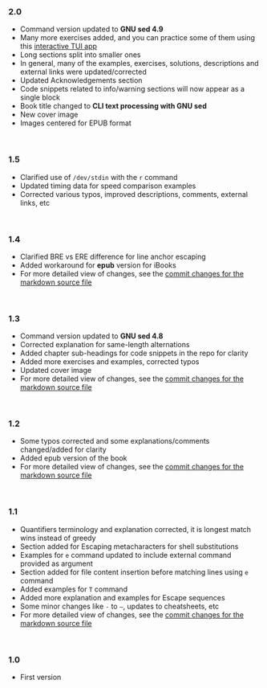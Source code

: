<br>

### 2.0

* Command version updated to **GNU sed 4.9**
* Many more exercises added, and you can practice some of them using this [interactive TUI app](https://github.com/learnbyexample/TUI-apps/blob/main/SedExercises)
* Long sections split into smaller ones
* In general, many of the examples, exercises, solutions, descriptions and external links were updated/corrected
* Updated Acknowledgements section
* Code snippets related to info/warning sections will now appear as a single block
* Book title changed to **CLI text processing with GNU sed**
* New cover image
* Images centered for EPUB format

<br>

### 1.5

* Clarified use of `/dev/stdin` with the `r` command
* Updated timing data for speed comparison examples
* Corrected various typos, improved descriptions, comments, external links, etc

<br>

### 1.4

* Clarified BRE vs ERE difference for line anchor escaping
* Added workaround for **epub** version for iBooks
* For more detailed view of changes, see the [commit changes for the markdown source file](https://github.com/learnbyexample/learn_gnused/commit/6adddbef8db20674ac72ddec534cde86c430fd30#diff-aa7b5f43cdce36fc0ca603bf4d5fd6fb)

<br>

### 1.3

* Command version updated to **GNU sed 4.8**
* Corrected explanation for same-length alternations
* Added chapter sub-headings for code snippets in the repo for clarity
* Added more exercises and examples, corrected typos
* Updated cover image
* For more detailed view of changes, see the [commit changes for the markdown source file](https://github.com/learnbyexample/learn_gnused/commit/fae6d2fda0fd3157f7e03f656ba07e4016b2867e#diff-aa7b5f43cdce36fc0ca603bf4d5fd6fb)

<br>

### 1.2

* Some typos corrected and some explanations/comments changed/added for clarity
* Added epub version of the book
* For more detailed view of changes, see the [commit changes for the markdown source file](https://github.com/learnbyexample/learn_gnused/commit/03176da7f6d66667c9a3008f6b381cf1534483b8#diff-aa7b5f43cdce36fc0ca603bf4d5fd6fb)

<br>

### 1.1

* Quantifiers terminology and explanation corrected, it is longest match wins instead of greedy
* Section added for Escaping metacharacters for shell substitutions
* Examples for `e` command updated to include external command provided as argument
* Section added for file content insertion before matching lines using `e` command
* Added examples for `T` command
* Added more explanation and examples for Escape sequences
* Some minor changes like `-` to `—`, updates to cheatsheets, etc
* For more detailed view of changes, see the [commit changes for the markdown source file](https://github.com/learnbyexample/learn_gnused/commit/229a30a48a417f7a152e6cadb1fbbe0dcf6c02f2#diff-aa7b5f43cdce36fc0ca603bf4d5fd6fb)

<br>

### 1.0

* First version

